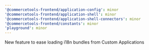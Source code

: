 ```yaml
---
'@commercetools-frontend/application-config': minor
'@commercetools-frontend/application-shell': minor
'@commercetools-frontend/application-shell-connectors': minor
'@commercetools-frontend/constants': minor
'playground': minor
---
```


New feature to ease loading i18n bundles from Custom Applications
